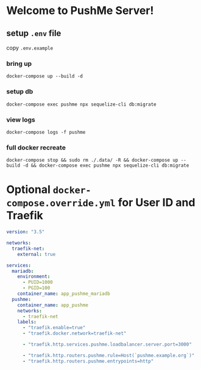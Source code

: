 Welcome to PushMe Server!
=================

## setup `.env` file
copy `.env.example`

### bring up
`docker-compose up --build -d`

### setup db
`docker-compose exec pushme npx sequelize-cli db:migrate`


### view logs
`docker-compose logs -f pushme`


### full docker recreate
`docker-compose stop && sudo rm ./.data/ -R && docker-compose up --build -d && docker-compose exec pushme npx sequelize-cli db:migrate`



# Optional `docker-compose.override.yml` for User ID and Traefik
```yaml
version: "3.5"

networks:
  traefik-net:
    external: true

services:
  mariadb:
    environment:
      - PUID=1000
      - PGID=100
    container_name: app_pushme_mariadb
  pushme:
    container_name: app_pushme
    networks:
      - traefik-net
    labels:
      - "traefik.enable=true"
      - "traefik.docker.network=traefik-net"

      - "traefik.http.services.pushme.loadbalancer.server.port=3000"

      - "traefik.http.routers.pushme.rule=Host(`pushme.example.org`)"
      - "traefik.http.routers.pushme.entrypoints=http"
```